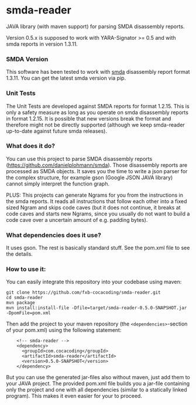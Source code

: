 # smda-reader

JAVA library (with maven support) for parsing SMDA disassembly reports.

Version 0.5.x is supposed to work with YARA-Signator >= 0.5 and with smda reports in version 1.3.11.

### SMDA Version

This software has been tested to work with [smda](https://github.com/danielplohmann/smda) disassembly report format 1.3.11.
You can get the latest smda version via pip.

### Unit Tests

The Unit Tests are developed against SMDA reports for format 1.2.15. This is only a safety measure as long as you operate on smda disassembly reports in format 1.2.15. It is possible that new versions break the format and therefore might not be directly supported (although we keep smda-reader up-to-date against future smda releases).

### What does it do?
You can use this project to parse SMDA disassembly reports (https://github.com/danielplohmann/smda).
Those disassembly reports are processed as SMDA objects. It saves you the time to write a json parser for the complex structure, for example gson (Google JSON JAVA library) cannot simply interpret the function graph.

PLUS: This projects can generate Ngrams for you from the instructions in the smda reports. It reads all instructions that follow each other into a fixed sized Ngram and skips code caves (but it does not continue, it breaks at code caves and starts new Ngrams, since you usually do not want to build a code cave over a uncertain amount of e.g. padding bytes).

### What dependencies does it use?
It uses gson. The rest is basically standard stuff. See the pom.xml file to see the details.

### How to use it:
You can easily integrate this repository into your codebase using maven:
```
git clone https://github.com/fxb-cocacoding/smda-reader.git
cd smda-reader
mvn package
mvn install:install-file -Dfile=target/smda-reader-0.5.0-SNAPSHOT.jar -DpomFile=pom.xml
```
Then add the project to your maven repository (the `<dependencies>`-section of your pom.xml) using the following statement:
```
    <!-- smda-reader -->
    <dependency>
      <groupId>com.cocacoding</groupId>
      <artifactId>smda-reader</artifactId>
      <version>0.5.0-SNAPSHOT</version>
    </dependency>
```
  
But you can use the generated jar-files also without maven, just add them to your JAVA project. The provided pom.xml file builds you a jar-file containing only the project and one with all dependencies (similar to a statically linked program). This makes it even easier for your to proceed.
